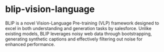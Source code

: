 # blip-vision-language
BLIP is a novel Vision-Language Pre-training (VLP) framework designed to excel in both understanding and generation tasks by salesforce. Unlike existing models, BLIP leverages noisy web data through bootstrapping, generating synthetic captions and effectively filtering out noise for enhanced performance.
